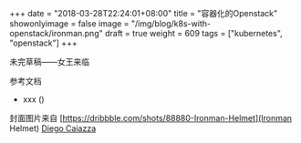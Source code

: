 +++
date = "2018-03-28T22:24:01+08:00"
title = "容器化的Openstack"
showonlyimage = false
image = "/img/blog/k8s-with-openstack/ironman.png"
draft = true
weight = 609
tags = ["kubernetes", "openstack"]
+++

未完草稿——女王来临
<!--more-->


参考文档

- xxx () []()


封面图片来自 [https://dribbble.com/shots/88880-Ironman-Helmet](Ironman Helmet) <a href="https://dribbble.com/DiegoCay"><i class="fa fa-dribbble" aria-hidden="true"></i> Diego Caiazza</a>
